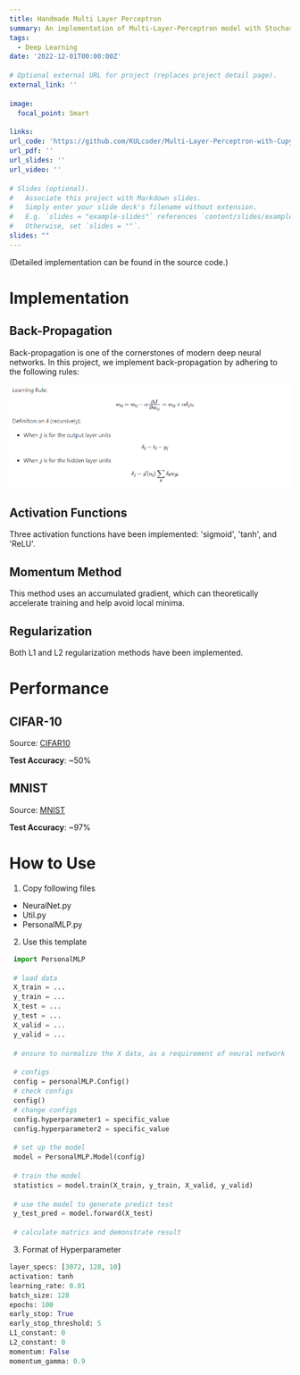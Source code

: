 ```yaml
---
title: Handmade Multi Layer Perceptron
summary: An implementation of Multi-Layer-Perceptron model with Stochastic Gradient Descent with CuPy. And designed to be easy to reuse.
tags:
  - Deep Learning
date: '2022-12-01T00:00:00Z'

# Optional external URL for project (replaces project detail page).
external_link: ''

image:
  focal_point: Smart

links:
url_code: 'https://github.com/KULcoder/Multi-Layer-Perceptron-with-Cupy-and-Application'
url_pdf: ''
url_slides: ''
url_video: ''

# Slides (optional).
#   Associate this project with Markdown slides.
#   Simply enter your slide deck's filename without extension.
#   E.g. `slides = "example-slides"` references `content/slides/example-slides.md`.
#   Otherwise, set `slides = ""`.
slides: ""
---
```

(Detailed implementation can be found in the source code.)

# Implementation

## Back-Propagation
Back-propagation is one of the cornerstones of modern deep neural networks. In this project, we implement back-propagation by adhering to the following rules:

![Learning Rule](images/formula.png)  

## Activation Functions
Three activation functions have been implemented: 'sigmoid', 'tanh', and 'ReLU'.

## Momentum Method
This method uses an accumulated gradient, which can theoretically accelerate training and help avoid local minima.

## Regularization
Both L1 and L2 regularization methods have been implemented.

# Performance

## CIFAR-10
Source: [CIFAR10](https://www.cs.toronto.edu/~kriz/cifar-10-python.tar.gz)

**Test Accuracy**: ~50%

## MNIST
Source: [MNIST](https://www.openml.org/search?type=data&status=active&id=554)

**Test Accuracy**: ~97%

# How to Use
1. Copy following files
  - NeuralNet.py
  - Util.py
  - PersonalMLP.py
2. Use this template

  ```python
   import PersonalMLP
   
   # load data 
   X_train = ...
   y_train = ...
   X_test = ...
   y_test = ...
   X_valid = ...
   y_valid = ...
   
   # ensure to normalize the X data, as a requirement of neural network
   
   # configs
   config = personalMLP.Config()
   # check configs
   config()
   # change configs
   config.hyperparameter1 = specific_value
   config.hyperparameter2 = specific_value
   
   # set up the model
   model = PersonalMLP.Model(config)
   
   # train the model
   statistics = model.train(X_train, y_train, X_valid, y_valid)
   
   # use the model to generate predict test
   y_test_pred = model.forward(X_test)
   
   # calculate matrics and demonstrate result
   ```

3. Format of Hyperparameter
  ```python
  layer_specs: [3072, 128, 10]
  activation: tanh
  learning_rate: 0.01
  batch_size: 128
  epochs: 100
  early_stop: True
  early_stop_threshold: 5
  L1_constant: 0
  L2_constant: 0
  momentum: False
  momentum_gamma: 0.9
  ```
